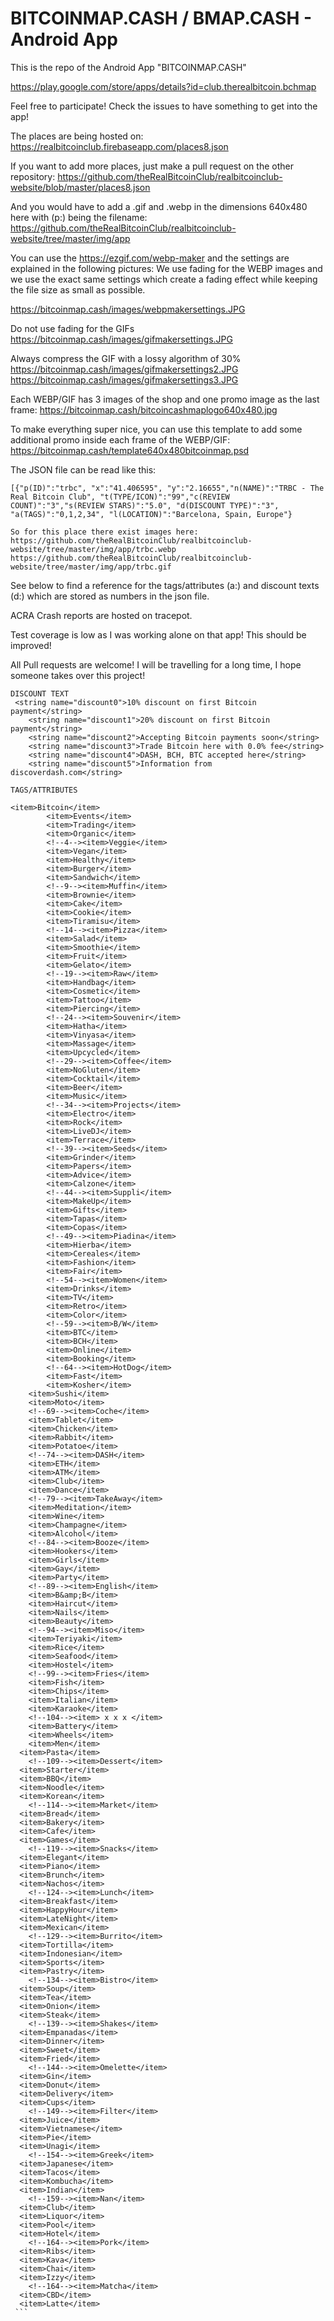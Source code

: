 # BITCOINMAP.CASH / BMAP.CASH - Android App

This is the repo of the Android App "BITCOINMAP.CASH"

https://play.google.com/store/apps/details?id=club.therealbitcoin.bchmap

Feel free to participate! Check the issues to have something to get into the app!

The places are being hosted on:
https://realbitcoinclub.firebaseapp.com/places8.json

If you want to add more places, just make a pull request on the other repository:
https://github.com/theRealBitcoinClub/realbitcoinclub-website/blob/master/places8.json

And you would have to add a .gif and .webp in the dimensions 640x480 here with (p:) being the filename:
https://github.com/theRealBitcoinClub/realbitcoinclub-website/tree/master/img/app

You can use the https://ezgif.com/webp-maker and the settings are explained in the following pictures:
We use fading for the WEBP images and we use the exact same settings which create a fading effect while keeping the file size as small as possible.

https://bitcoinmap.cash/images/webpmakersettings.JPG

Do not use fading for the GIFs
https://bitcoinmap.cash/images/gifmakersettings.JPG

Always compress the GIF with a lossy algorithm of 30%
https://bitcoinmap.cash/images/gifmakersettings2.JPG
https://bitcoinmap.cash/images/gifmakersettings3.JPG

Each WEBP/GIF has 3 images of the shop and one promo image as the last frame:
https://bitcoinmap.cash/bitcoincashmaplogo640x480.jpg

To make everything super nice, you can use this template to add some additional promo inside each frame of the WEBP/GIF:
https://bitcoinmap.cash/template640x480bitcoinmap.psd

The JSON file can be read like this:
```
[{"p(ID)":"trbc", "x":"41.406595", "y":"2.16655","n(NAME)":"TRBC - The Real Bitcoin Club", "t(TYPE/ICON)":"99","c(REVIEW COUNT)":"3","s(REVIEW STARS)":"5.0", "d(DISCOUNT TYPE)":"3", "a(TAGS)":"0,1,2,34", "l(LOCATION)":"Barcelona, Spain, Europe"}

So for this place there exist images here:
https://github.com/theRealBitcoinClub/realbitcoinclub-website/tree/master/img/app/trbc.webp
https://github.com/theRealBitcoinClub/realbitcoinclub-website/tree/master/img/app/trbc.gif
```

See below to find a reference for the tags/attributes (a:) and discount texts (d:) which are stored as numbers in the json file.

ACRA Crash reports are hosted on tracepot.

Test coverage is low as I was working alone on that app! This should be improved!

All Pull requests are welcome! I will be travelling for a long time, I hope someone takes over this project!

```
DISCOUNT TEXT
 <string name="discount0">10% discount on first Bitcoin payment</string>
    <string name="discount1">20% discount on first Bitcoin payment</string>
    <string name="discount2">Accepting Bitcoin payments soon</string>
    <string name="discount3">Trade Bitcoin here with 0.0% fee</string>
    <string name="discount4">DASH, BCH, BTC accepted here</string>
    <string name="discount5">Information from discoverdash.com</string>
```


````
TAGS/ATTRIBUTES

<item>Bitcoin</item>
        <item>Events</item>
        <item>Trading</item>
        <item>Organic</item>
        <!--4--><item>Veggie</item>
        <item>Vegan</item>
        <item>Healthy</item>
        <item>Burger</item>
        <item>Sandwich</item>
        <!--9--><item>Muffin</item>
        <item>Brownie</item>
        <item>Cake</item>
        <item>Cookie</item>
        <item>Tiramisu</item>
        <!--14--><item>Pizza</item>
        <item>Salad</item>
        <item>Smoothie</item>
        <item>Fruit</item>
        <item>Gelato</item>
        <!--19--><item>Raw</item>
        <item>Handbag</item>
        <item>Cosmetic</item>
        <item>Tattoo</item>
        <item>Piercing</item>
        <!--24--><item>Souvenir</item>
        <item>Hatha</item>
        <item>Vinyasa</item>
        <item>Massage</item>
        <item>Upcycled</item>
        <!--29--><item>Coffee</item>
        <item>NoGluten</item>
        <item>Cocktail</item>
        <item>Beer</item>
        <item>Music</item>
        <!--34--><item>Projects</item>
        <item>Electro</item>
        <item>Rock</item>
        <item>LiveDJ</item>
        <item>Terrace</item>
        <!--39--><item>Seeds</item>
        <item>Grinder</item>
        <item>Papers</item>
        <item>Advice</item>
        <item>Calzone</item>
        <!--44--><item>Suppli</item>
        <item>MakeUp</item>
        <item>Gifts</item>
        <item>Tapas</item>
        <item>Copas</item>
        <!--49--><item>Piadina</item>
        <item>Hierba</item>
        <item>Cereales</item>
        <item>Fashion</item>
        <item>Fair</item>
        <!--54--><item>Women</item>
        <item>Drinks</item>
        <item>TV</item>
        <item>Retro</item>
        <item>Color</item>
        <!--59--><item>B/W</item>
        <item>BTC</item>
        <item>BCH</item>
        <item>Online</item>
        <item>Booking</item>
        <!--64--><item>HotDog</item>
        <item>Fast</item>
        <item>Kosher</item>
	<item>Sushi</item>
	<item>Moto</item>
	<!--69--><item>Coche</item>
	<item>Tablet</item>
	<item>Chicken</item>
	<item>Rabbit</item>
	<item>Potatoe</item>
	<!--74--><item>DASH</item>
	<item>ETH</item>
	<item>ATM</item>
	<item>Club</item>
	<item>Dance</item>
	<!--79--><item>TakeAway</item>
	<item>Meditation</item>
	<item>Wine</item>
	<item>Champagne</item>
	<item>Alcohol</item>
	<!--84--><item>Booze</item>
	<item>Hookers</item>
	<item>Girls</item>
	<item>Gay</item>
	<item>Party</item>
	<!--89--><item>English</item>
	<item>B&amp;B</item>
	<item>Haircut</item>
	<item>Nails</item>
	<item>Beauty</item>
	<!--94--><item>Miso</item>
	<item>Teriyaki</item>
	<item>Rice</item>
	<item>Seafood</item>
	<item>Hostel</item>
	<!--99--><item>Fries</item>
	<item>Fish</item>
	<item>Chips</item>
	<item>Italian</item>
	<item>Karaoke</item>
	<!--104--><item> x x x </item>
	<item>Battery</item>
	<item>Wheels</item>
	<item>Men</item>
  <item>Pasta</item>
	<!--109--><item>Dessert</item>
  <item>Starter</item>
  <item>BBQ</item>
  <item>Noodle</item>
  <item>Korean</item>
	<!--114--><item>Market</item>
  <item>Bread</item>
  <item>Bakery</item>
  <item>Cafe</item>
  <item>Games</item>
	<!--119--><item>Snacks</item>
  <item>Elegant</item>
  <item>Piano</item>
  <item>Brunch</item>
  <item>Nachos</item>
	<!--124--><item>Lunch</item>
  <item>Breakfast</item>
  <item>HappyHour</item>
  <item>LateNight</item>
  <item>Mexican</item>
	<!--129--><item>Burrito</item>
  <item>Tortilla</item>
  <item>Indonesian</item>
  <item>Sports</item>
  <item>Pastry</item>
	<!--134--><item>Bistro</item>
  <item>Soup</item>
  <item>Tea</item>
  <item>Onion</item>
  <item>Steak</item>
	<!--139--><item>Shakes</item>
  <item>Empanadas</item>
  <item>Dinner</item>
  <item>Sweet</item>
  <item>Fried</item>
	<!--144--><item>Omelette</item>
  <item>Gin</item>
  <item>Donut</item>
  <item>Delivery</item>
  <item>Cups</item>
	<!--149--><item>Filter</item>
  <item>Juice</item>
  <item>Vietnamese</item>
  <item>Pie</item>
  <item>Unagi</item>
	<!--154--><item>Greek</item>
  <item>Japanese</item>
  <item>Tacos</item>
  <item>Kombucha</item>
  <item>Indian</item>
	<!--159--><item>Nan</item>
  <item>Club</item>
  <item>Liquor</item>
  <item>Pool</item>
  <item>Hotel</item>
	<!--164--><item>Pork</item>
  <item>Ribs</item>
  <item>Kava</item>
  <item>Chai</item>
  <item>Izzy</item>
	<!--164--><item>Matcha</item>
  <item>CBD</item>
  <item>Latte</item>
 ```
